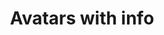 ---
title: Avatars with info
category: Application
paid: true
isActive: true
ltr: {"react":{"jsxTail":[{"label":"App.jsx","code":"export default () => (\n    <div className=\"flex items-center gap-x-12\">\n      // Avatar 1\n        <div className=\"flex items-center gap-x-3\">\n            <img src=\"https://randomuser.me/api/portraits/women/79.jpg\" className=\"w-12 h-12 rounded-full\" />\n            <div>\n                <span className=\"block text-gray-700 text-sm font-medium\">Nikita andrew</span>\n                <span className=\"block text-gray-700 text-xs\">nikitaandrew@example.com</span>\n            </div>\n        </div>\n      // Avatar 2\n        <div className=\"flex items-center gap-x-3\">\n            <img src=\"https://images.unsplash.com/photo-1510227272981-87123e259b17?ixlib=rb-0.3.5&q=80&fm=jpg&crop=faces&fit=crop&h=200&w=200&s=3759e09a5b9fbe53088b23c615b6312e\" className=\"w-16 h-16 rounded-full\" />\n            <div>\n                <span className=\"block text-gray-700 font-medium\">Alivika tony</span>\n                <span className=\"block text-gray-700 text-sm\">alivikatony@example.com</span>\n            </div>\n        </div>\n    </div>\n)"}],"jsxCss":[]},"preview":"function App() {\n  return (\n    <div className=\"py-16 flex flex-wrap justify-center items-center gap-12\">\n        <div className=\"flex items-center gap-x-3\">\n            <img src=\"https://randomuser.me/api/portraits/women/79.jpg\" className=\"w-12 h-12 rounded-full\" />\n            <div>\n                <span className=\"block text-gray-700 text-sm font-medium\">Nikita andrew</span>\n                <span className=\"block text-gray-700 text-xs\">nikitaandrew@example.com</span>\n            </div>\n        </div>\n        <div className=\"flex items-center gap-x-3\">\n            <img src=\"https://images.unsplash.com/photo-1510227272981-87123e259b17?ixlib=rb-0.3.5&q=80&fm=jpg&crop=faces&fit=crop&h=200&w=200&s=3759e09a5b9fbe53088b23c615b6312e\" className=\"w-16 h-16 rounded-full\" />\n            <div>\n                <span className=\"block text-gray-700 font-medium\">Alivika tony</span>\n                <span className=\"block text-gray-700 text-sm\">alivikatony@example.com</span>\n            </div>\n        </div>\n    </div>\n  )\n}","vue":{"vueCss":[],"vueTail":[]}}
rtl: {"preview":"function App() {  \n  return (\n    <div className=\"py-16 flex flex-wrap justify-center items-center gap-12\">\n        <div className=\"flex items-center gap-x-3\">\n            <img src=\"https://randomuser.me/api/portraits/women/79.jpg\" className=\"w-12 h-12 rounded-full\" />\n            <div>\n                <span className=\"block text-gray-700 text-sm font-medium\">نيكيتا أندرو</span>\n                <span className=\"block text-gray-700 text-xs\">nikitaandrew@example.com</span>\n            </div>\n        </div>\n        <div className=\"flex items-center gap-x-3\">\n            <img src=\"https://images.unsplash.com/photo-1510227272981-87123e259b17?ixlib=rb-0.3.5&q=80&fm=jpg&crop=faces&fit=crop&h=200&w=200&s=3759e09a5b9fbe53088b23c615b6312e\" className=\"w-16 h-16 rounded-full\" />\n            <div>\n                <span className=\"block text-gray-700 font-medium\">أليفيكا توني</span>\n                <span className=\"block text-gray-700 text-sm\">alivikatony@example.com</span>\n            </div>\n        </div>\n    </div>\n)\n}","vue":{"vueCss":[],"vueTail":[]},"react":{"jsxTail":[{"label":"App.jsx","code":"export default () => (\n    <div className=\"flex items-center gap-12\">\n      // Avatar 1\n        <div className=\"flex items-center gap-x-3\">\n            <img src=\"https://randomuser.me/api/portraits/women/79.jpg\" className=\"w-12 h-12 rounded-full\" />\n            <div>\n                <span className=\"block text-gray-700 text-sm font-medium\">نيكيتا أندرو</span>\n                <span className=\"block text-gray-700 text-xs\">nikitaandrew@example.com</span>\n            </div>\n        </div>\n      // Avatar 2\n        <div className=\"flex items-center gap-x-3\">\n            <img src=\"https://images.unsplash.com/photo-1510227272981-87123e259b17?ixlib=rb-0.3.5&q=80&fm=jpg&crop=faces&fit=crop&h=200&w=200&s=3759e09a5b9fbe53088b23c615b6312e\" className=\"w-16 h-16 rounded-full\" />\n            <div>\n                <span className=\"block text-gray-700 font-medium\">أليفيكا توني</span>\n                <span className=\"block text-gray-700 text-sm\">alivikatony@example.com</span>\n            </div>\n        </div>\n    </div>\n)"}],"jsxCss":[]}}
slug: /avatars
id: 7b13e6c7-8abb-44ed-834f-4dd84fe1128c
created_at: 1668946347714
---
